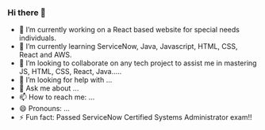 ### Hi there 👋
- 🔭 I’m currently working on a React based website for special needs individuals.
- 🌱 I’m currently learning ServiceNow, Java, Javascript, HTML, CSS, React and AWS.
- 👯 I’m looking to collaborate on any tech project to assist me in mastering JS, HTML, CSS, React, Java.....
- 🤔 I’m looking for help with ...
- 💬 Ask me about ...
- 📫 How to reach me: ...
- 😄 Pronouns: ...
- ⚡ Fun fact: Passed ServiceNow Certified Systems Administrator exam!!

